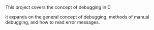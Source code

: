 This project covers the concept of debugging in C

it expands on the general concept of debugging;
methods of manual debugging, and how to read error messages.